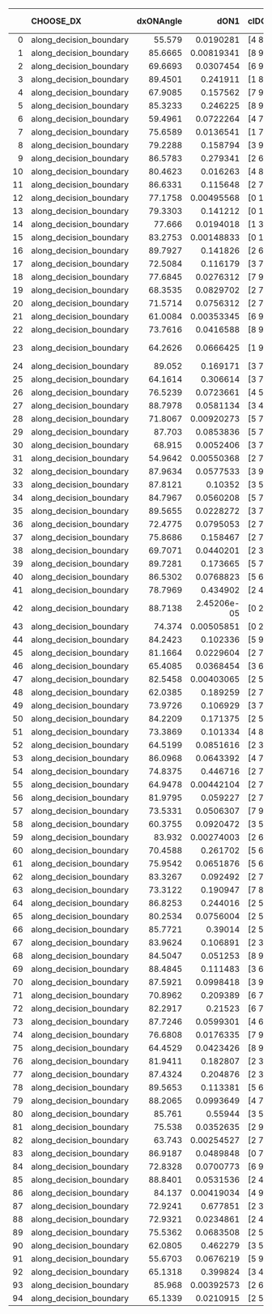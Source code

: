 |    | CHOOSE_DX               |   dxONAngle |        dON1 | cIDON1   |   dON_patch_1 |   nTON |         dON |   dxOFFAngle |       dOFF1 | cIDOFF1   |   dOFF_patch_1 |   nTOFF |        dOFF | SUCCESS   |   nExp |   dual_point_id |   subpoint_time_seconds |   total_execution_time |      logp |       dOFF/dON | Vote dOFF>dON   |
|---:|:------------------------|------------:|------------:|:---------|--------------:|-------:|------------:|-------------:|------------:|:----------|---------------:|--------:|------------:|:----------|-------:|----------------:|------------------------:|-----------------------:|----------:|---------------:|:----------------|
|  0 | along_decision_boundary |     55.579  | 0.0190281   | [4 8]    |   0.0190281   |      1 | 0.0190281   |      72.826  | 0.00489007  | [4 8]     |    0.00489007  |       1 | 0.00489007  | False     |      1 |               1 |                1.26     |                1.60244 |  0        |    0.256992    | False           |
|  1 | along_decision_boundary |     85.6665 | 0.00819341  | [8 9]    |   0.00819341  |      1 | 0.00819341  |      86.9779 | 0.119576    | [8 9]     |    0.119576    |       1 | 0.119576    | True      |      2 |               2 |                1.76861  |                3.38004 | -0.5      |   14.5941      | True            |
|  2 | along_decision_boundary |     69.6693 | 0.0307454   | [6 9]    |   0.0307454   |      1 | 0.0307454   |      71.3765 | 0.00598288  | [6 9]     |    0.00598288  |       1 | 0.00598288  | False     |      3 |               4 |                0.943426 |                4.37106 | -0        |    0.194594    | False           |
|  3 | along_decision_boundary |     89.4501 | 0.241911    | [1 8]    |   0.241911    |      1 | 0.241911    |      82.0867 | 0.752053    | [1 8]     |    0.752053    |       1 | 0.752053    | True      |      4 |               6 |                5.34009  |               13.3419  | -0.166667 |    3.10881     | True            |
|  4 | along_decision_boundary |     67.9085 | 0.157562    | [7 9]    |   0.157562    |      1 | 0.157562    |      77.2831 | 0.341751    | [7 9]     |    0.341751    |       1 | 0.341751    | True      |      5 |               7 |                6.10614  |               19.4541  | -0        |    2.16898     | True            |
|  5 | along_decision_boundary |     85.3233 | 0.246225    | [8 9]    |   0.246225    |      1 | 0.246225    |      77.1129 | 0.283704    | [8 9]     |    0.283704    |       1 | 0.283704    | True      |      6 |               8 |                5.28637  |               24.7454  | -0.1      |    1.15221     | True            |
|  6 | along_decision_boundary |     59.4961 | 0.0722264   | [4 7]    |   0.0722264   |      1 | 0.0722264   |      67.654  | 0.409549    | [4 7]     |    0.409549    |       1 | 0.409549    | True      |      7 |               9 |                6.29231  |               31.0457  | -0.333333 |    5.67035     | True            |
|  7 | along_decision_boundary |     75.6589 | 0.0136541   | [1 7]    |   0.0136541   |      1 | 0.0136541   |      54.26   | 0.711509    | [0 7]     |    0.711509    |       1 | 0.711509    | True      |      8 |              12 |                4.53188  |               40.2551  | -0.642857 |   52.1097      | True            |
|  8 | along_decision_boundary |     79.2288 | 0.158794    | [3 9]    |   0.158794    |      1 | 0.158794    |      81.3662 | 0.754733    | [3 9]     |    0.754733    |       1 | 0.754733    | True      |      9 |              13 |                5.09241  |               45.3524  | -1        |    4.75292     | True            |
|  9 | along_decision_boundary |     86.5783 | 0.279341    | [2 6]    |   0.279341    |      1 | 0.279341    |      71.4315 | 0.0191291   | [2 6]     |    0.0191291   |       1 | 0.0191291   | False     |     10 |              15 |                2.33145  |               49.7773  | -1.38889  |    0.0684792   | False           |
| 10 | along_decision_boundary |     80.4623 | 0.016263    | [4 8]    |   0.016263    |      1 | 0.016263    |      89.5123 | 0.00800171  | [4 8]     |    0.00800171  |       1 | 0.00800171  | False     |     11 |              17 |                1.02075  |               55.4999  | -0.8      |    0.49202     | False           |
| 11 | along_decision_boundary |     86.6331 | 0.115648    | [2 7]    |   0.115648    |      1 | 0.115648    |      79.0282 | 0.0299282   | [2 7]     |    0.0299282   |       1 | 0.0299282   | False     |     12 |              20 |                1.21801  |               56.8014  | -0.409091 |    0.258788    | False           |
| 12 | along_decision_boundary |     77.1758 | 0.00495568  | [0 1]    |   0.00495568  |      1 | 0.00495568  |      89.9453 | 0.0434407   | [0 1]     |    0.0434407   |       1 | 0.0434407   | True      |     13 |              22 |                1.40745  |               61.7699  | -0.166667 |    8.76583     | True            |
| 13 | along_decision_boundary |     79.3303 | 0.141212    | [0 1]    |   0.141212    |      1 | 0.141212    |      79.0253 | 0.258629    | [0 1]     |    0.258629    |       1 | 0.258629    | True      |     14 |              23 |                1.97021  |               63.7462  | -0.346154 |    1.83149     | True            |
| 14 | along_decision_boundary |     77.666  | 0.0194018   | [1 3]    |   0.0194018   |      1 | 0.0194018   |      74.5377 | 0.0217029   | [0 3]     |    0.0217029   |       1 | 0.0217029   | True      |     15 |              24 |                1.01627  |               64.7746  | -0.571429 |    1.1186      | True            |
| 15 | along_decision_boundary |     83.2753 | 0.00148833  | [0 1]    |   0.00148833  |      1 | 0.00148833  |      87.0432 | 0.303737    | [0 1]     |    0.303737    |       1 | 0.303737    | True      |     16 |              25 |                1.99492  |               66.7805  | -0.833333 |  204.079       | True            |
| 16 | along_decision_boundary |     89.7927 | 0.141826    | [2 6]    |   0.141826    |      1 | 0.141826    |      83.013  | 0.0703845   | [2 6]     |    0.0703845   |       1 | 0.0703845   | False     |     17 |              26 |                1.5323   |               68.3179  | -1.125    |    0.496274    | False           |
| 17 | along_decision_boundary |     72.5084 | 0.116179    | [3 7]    |   0.116179    |      1 | 0.116179    |      75.3203 | 0.0866412   | [3 7]     |    0.0866412   |       1 | 0.0866412   | False     |     18 |              27 |                2.60942  |               70.9353  | -0.735294 |    0.745756    | False           |
| 18 | along_decision_boundary |     77.6845 | 0.0276312   | [7 9]    |   0.0276312   |      1 | 0.0276312   |      79.2394 | 0.144796    | [7 9]     |    0.144796    |       1 | 0.144796    | True      |     19 |              29 |                2.37336  |               79.4406  | -0.444444 |    5.24033     | True            |
| 19 | along_decision_boundary |     68.3535 | 0.0829702   | [2 7]    |   0.0829702   |      1 | 0.0829702   |      66.4372 | 0.221429    | [2 7]     |    0.221429    |       1 | 0.221429    | True      |     20 |              30 |                2.06589  |               81.5106  | -0.657895 |    2.66877     | True            |
| 20 | along_decision_boundary |     71.5714 | 0.0756312   | [2 7]    |   0.0756312   |      1 | 0.0756312   |      74.454  | 0.27435     | [2 7]     |    0.27435     |       1 | 0.27435     | True      |     21 |              31 |                2.59611  |               84.1147  | -0.9      |    3.62747     | True            |
| 21 | along_decision_boundary |     61.0084 | 0.00353345  | [6 9]    |   0.00353345  |      1 | 0.00353345  |      72.1976 | 0.263643    | [6 9]     |    0.263643    |       1 | 0.263643    | True      |     22 |              33 |                1.26922  |               90.0709  | -1.16667  |   74.6135      | True            |
| 22 | along_decision_boundary |     73.7616 | 0.0416588   | [8 9]    |   0.0416588   |      1 | 0.0416588   |      76.7446 | 0.0465193   | [8 9]     |    0.0465193   |       1 | 0.0465193   | True      |     23 |              36 |                1.23186  |               91.4126  | -1.45455  |    1.11667     | True            |
| 23 | along_decision_boundary |     64.2626 | 0.0666425   | [1 9]    |   0.0666425   |      1 | 0.0666425   |      63.3342 | 7.96582e-06 | [0 9]     |    7.96582e-06 |       1 | 7.96582e-06 | False     |     24 |              41 |                1.09838  |              102.441   | -1.76087  |    0.000119531 | False           |
| 24 | along_decision_boundary |     89.052  | 0.169171    | [3 7]    |   0.169171    |      1 | 0.169171    |      85.918  | 0.174138    | [3 7]     |    0.174138    |       1 | 0.174138    | True      |     25 |              42 |                2.23549  |              104.683   | -1.33333  |    1.02936     | True            |
| 25 | along_decision_boundary |     64.1614 | 0.306614    | [3 7]    |   0.306614    |      1 | 0.306614    |      66.1712 | 0.228122    | [3 7]     |    0.228122    |       1 | 0.228122    | False     |     26 |              43 |                4.45081  |              109.14    | -1.62     |    0.744005    | False           |
| 26 | along_decision_boundary |     76.5239 | 0.0723661   | [4 5]    |   0.0723661   |      1 | 0.0723661   |      82.9601 | 0.0992213   | [4 5]     |    0.0992213   |       1 | 0.0992213   | True      |     27 |              44 |                2.11677  |              111.266   | -1.23077  |    1.3711      | True            |
| 27 | along_decision_boundary |     88.7978 | 0.0581134   | [3 4]    |   0.0581134   |      1 | 0.0581134   |      89.5667 | 0.076771    | [3 4]     |    0.076771    |       1 | 0.076771    | True      |     28 |              47 |                1.82404  |              113.172   | -1.5      |    1.32105     | True            |
| 28 | along_decision_boundary |     71.8067 | 0.00920273  | [5 7]    |   0.00920273  |      1 | 0.00920273  |      70.9452 | 0.186241    | [5 7]     |    0.186241    |       1 | 0.186241    | True      |     29 |              48 |                2.6057   |              115.783   | -1.78571  |   20.2376      | True            |
| 29 | along_decision_boundary |     87.703  | 0.0853836   | [5 7]    |   0.0853836   |      1 | 0.0853836   |      71.3518 | 0.0219384   | [5 7]     |    0.0219384   |       1 | 0.0219384   | False     |     30 |              52 |                1.49869  |              121.128   | -2.08621  |    0.256939    | False           |
| 30 | along_decision_boundary |     68.915  | 0.0052406   | [3 7]    |   0.0052406   |      1 | 0.0052406   |      71.2033 | 0.0999941   | [3 7]     |    0.0999941   |       1 | 0.0999941   | True      |     31 |              53 |                1.98892  |              123.127   | -1.66667  |   19.0807      | True            |
| 31 | along_decision_boundary |     54.9642 | 0.00550368  | [2 7]    |   0.00550368  |      1 | 0.00550368  |      65.0452 | 0.141601    | [2 7]     |    0.141601    |       1 | 0.141601    | True      |     32 |              54 |                2.29492  |              125.426   | -1.95161  |   25.7285      | True            |
| 32 | along_decision_boundary |     87.9634 | 0.0577533   | [3 9]    |   0.0577533   |      1 | 0.0577533   |      84.6464 | 0.221032    | [3 9]     |    0.221032    |       1 | 0.221032    | True      |     33 |              57 |                2.15491  |              127.688   | -2.25     |    3.82717     | True            |
| 33 | along_decision_boundary |     87.8121 | 0.10352     | [3 5]    |   0.10352     |      1 | 0.10352     |      76.5201 | 0.00735369  | [3 5]     |    0.00735369  |       1 | 0.00735369  | False     |     34 |              58 |                2.0486   |              129.745   | -2.56061  |    0.0710362   | False           |
| 34 | along_decision_boundary |     84.7967 | 0.0560208   | [5 7]    |   0.0560208   |      1 | 0.0560208   |      76.1402 | 0.0634017   | [5 7]     |    0.0634017   |       1 | 0.0634017   | True      |     35 |              60 |                2.1628   |              135.992   | -2.11765  |    1.13175     | True            |
| 35 | along_decision_boundary |     89.5655 | 0.0228272   | [3 7]    |   0.0228272   |      1 | 0.0228272   |      89.2461 | 0.0441269   | [3 7]     |    0.0441269   |       1 | 0.0441269   | True      |     36 |              61 |                2.30609  |              138.306   | -2.41429  |    1.93308     | True            |
| 36 | along_decision_boundary |     72.4775 | 0.0795053   | [2 7]    |   0.0795053   |      1 | 0.0795053   |      71.9785 | 0.0696564   | [2 7]     |    0.0696564   |       1 | 0.0696564   | False     |     37 |              63 |                2.56907  |              142.246   | -2.72222  |    0.876122    | False           |
| 37 | along_decision_boundary |     75.8686 | 0.158467    | [2 7]    |   0.158467    |      1 | 0.158467    |      74.128  | 0.0639696   | [2 7]     |    0.0639696   |       1 | 0.0639696   | False     |     38 |              64 |                1.92133  |              144.177   | -2.28378  |    0.403679    | False           |
| 38 | along_decision_boundary |     69.7071 | 0.0440201   | [2 3]    |   0.0440201   |      1 | 0.0440201   |      70.4283 | 0.701786    | [2 3]     |    0.701786    |       1 | 0.701786    | True      |     39 |              67 |                3.17233  |              147.444   | -1.89474  |   15.9424      | True            |
| 39 | along_decision_boundary |     89.7281 | 0.173665    | [5 7]    |   0.173665    |      1 | 0.173665    |      76.8803 | 0.00527435  | [5 7]     |    0.00527435  |       1 | 0.00527435  | False     |     40 |              69 |                2.09135  |              149.578   | -2.16667  |    0.0303708   | False           |
| 40 | along_decision_boundary |     86.5302 | 0.0768823   | [5 6]    |   0.0768823   |      1 | 0.0768823   |      77.6416 | 0.0185172   | [5 6]     |    0.0185172   |       1 | 0.0185172   | False     |     41 |              70 |                2.16947  |              151.756   | -1.8      |    0.240851    | False           |
| 41 | along_decision_boundary |     78.7969 | 0.434902    | [2 4]    |   0.434902    |      1 | 0.434902    |      82.2578 | 0.808808    | [2 4]     |    0.808808    |       1 | 0.808808    | True      |     42 |              71 |                4.72851  |              156.494   | -1.47561  |    1.85975     | True            |
| 42 | along_decision_boundary |     88.7138 | 2.45206e-05 | [0 2]    |   2.45206e-05 |      1 | 2.45206e-05 |      81.274  | 0.0532433   | [1 2]     |    0.0532433   |       1 | 0.0532433   | True      |     43 |              72 |                1.81866  |              158.321   | -1.71429  | 2171.37        | True            |
| 43 | along_decision_boundary |     74.374  | 0.00505851  | [0 2]    |   0.00505851  |      1 | 0.00505851  |      61.692  | 0.325063    | [1 2]     |    0.325063    |       1 | 0.325063    | True      |     44 |              73 |                2.74739  |              161.073   | -1.96512  |   64.2606      | True            |
| 44 | along_decision_boundary |     84.2423 | 0.102336    | [5 9]    |   0.102336    |      1 | 0.102336    |      69.3819 | 0.0987497   | [5 9]     |    0.0987497   |       1 | 0.0987497   | False     |     45 |              75 |                3.30394  |              164.411   | -2.22727  |    0.964955    | False           |
| 45 | along_decision_boundary |     81.1664 | 0.0229604   | [2 7]    |   0.0229604   |      1 | 0.0229604   |      88.5927 | 0.297074    | [2 7]     |    0.297074    |       1 | 0.297074    | True      |     46 |              76 |                2.24894  |              166.666   | -1.87778  |   12.9385      | True            |
| 46 | along_decision_boundary |     65.4085 | 0.0368454   | [3 6]    |   0.0368454   |      1 | 0.0368454   |      79.4862 | 0.113601    | [3 6]     |    0.113601    |       1 | 0.113601    | True      |     47 |              78 |                2.15689  |              168.879   | -2.13043  |    3.08318     | True            |
| 47 | along_decision_boundary |     82.5458 | 0.00403065  | [2 5]    |   0.00403065  |      1 | 0.00403065  |      76.7096 | 0.0249115   | [2 5]     |    0.0249115   |       1 | 0.0249115   | True      |     48 |              79 |                1.54676  |              170.432   | -2.39362  |    6.18052     | True            |
| 48 | along_decision_boundary |     62.0385 | 0.189259    | [2 7]    |   0.189259    |      1 | 0.189259    |      61.5634 | 0.0753309   | [2 7]     |    0.0753309   |       1 | 0.0753309   | False     |     49 |              80 |                1.975    |              172.415   | -2.66667  |    0.39803     | False           |
| 49 | along_decision_boundary |     73.9726 | 0.106929    | [3 7]    |   0.106929    |      1 | 0.106929    |      68.1824 | 0.105278    | [3 7]     |    0.105278    |       1 | 0.105278    | False     |     50 |              83 |                3.23139  |              180.176   | -2.29592  |    0.984559    | False           |
| 50 | along_decision_boundary |     84.2209 | 0.171375    | [2 5]    |   0.171375    |      1 | 0.171375    |      66.9862 | 0.469323    | [2 5]     |    0.469323    |       1 | 0.469323    | True      |     51 |              84 |                5.68475  |              185.866   | -1.96     |    2.73857     | True            |
| 51 | along_decision_boundary |     73.3869 | 0.101334    | [4 8]    |   0.101334    |      1 | 0.101334    |      78.1552 | 0.0444406   | [4 8]     |    0.0444406   |       1 | 0.0444406   | False     |     52 |              87 |                1.76451  |              194.24    | -2.20588  |    0.438555    | False           |
| 52 | along_decision_boundary |     64.5199 | 0.0851616   | [2 3]    |   0.0851616   |      1 | 0.0851616   |      81.7497 | 0.011547    | [2 3]     |    0.011547    |       1 | 0.011547    | False     |     53 |              92 |                1.81873  |              215.172   | -1.88462  |    0.135589    | False           |
| 53 | along_decision_boundary |     86.0968 | 0.0643392   | [4 7]    |   0.0643392   |      1 | 0.0643392   |      79.2146 | 0.0203206   | [4 7]     |    0.0203206   |       1 | 0.0203206   | False     |     54 |              93 |                1.19917  |              216.377   | -1.59434  |    0.315836    | False           |
| 54 | along_decision_boundary |     74.8375 | 0.446716    | [2 7]    |   0.446716    |      1 | 0.446716    |      68.3195 | 0.106927    | [2 7]     |    0.106927    |       1 | 0.106927    | False     |     55 |              94 |                3.03125  |              219.414   | -1.33333  |    0.239362    | False           |
| 55 | along_decision_boundary |     64.9478 | 0.00442104  | [2 7]    |   0.00442104  |      1 | 0.00442104  |      69.2735 | 0.0281374   | [2 7]     |    0.0281374   |       1 | 0.0281374   | True      |     56 |              96 |                1.19939  |              220.672   | -1.1      |    6.36443     | True            |
| 56 | along_decision_boundary |     81.9795 | 0.059227    | [2 7]    |   0.059227    |      1 | 0.059227    |      80.089  | 0.0557144   | [2 7]     |    0.0557144   |       1 | 0.0557144   | False     |     57 |              99 |                1.24889  |              222.045   | -1.28571  |    0.940693    | False           |
| 57 | along_decision_boundary |     73.5331 | 0.0506307   | [7 9]    |   0.0506307   |      1 | 0.0506307   |      87.2846 | 0.201751    | [7 9]     |    0.201751    |       1 | 0.201751    | True      |     58 |             102 |                3.26427  |              227.136   | -1.0614   |    3.98476     | True            |
| 58 | along_decision_boundary |     60.3755 | 0.0920472   | [3 5]    |   0.0920472   |      1 | 0.0920472   |      74.5914 | 0.443825    | [3 5]     |    0.443825    |       1 | 0.443825    | True      |     59 |             103 |                4.12776  |              231.269   | -1.24138  |    4.82171     | True            |
| 59 | along_decision_boundary |     83.932  | 0.00274003  | [2 6]    |   0.00274003  |      1 | 0.00274003  |      87.8501 | 0.182847    | [2 6]     |    0.182847    |       1 | 0.182847    | True      |     60 |             104 |                2.62815  |              233.902   | -1.4322   |   66.7317      | True            |
| 60 | along_decision_boundary |     70.4588 | 0.261702    | [5 6]    |   0.261702    |      1 | 0.261702    |      78.5417 | 0.49618     | [5 6]     |    0.49618     |       1 | 0.49618     | True      |     61 |             106 |                5.58076  |              243.335   | -1.63333  |    1.89598     | True            |
| 61 | along_decision_boundary |     75.9542 | 0.0651876   | [5 6]    |   0.0651876   |      1 | 0.0651876   |      75.0228 | 0.0439966   | [5 6]     |    0.0439966   |       1 | 0.0439966   | False     |     62 |             109 |                2.42654  |              254.733   | -1.84426  |    0.674923    | False           |
| 62 | along_decision_boundary |     83.3267 | 0.092492    | [2 7]    |   0.092492    |      1 | 0.092492    |      87.0704 | 0.264911    | [2 7]     |    0.264911    |       1 | 0.264911    | True      |     63 |             111 |                1.52131  |              256.296   | -1.58065  |    2.86416     | True            |
| 63 | along_decision_boundary |     73.3122 | 0.190947    | [7 8]    |   0.190947    |      1 | 0.190947    |      72.7826 | 0.0143329   | [7 8]     |    0.0143329   |       1 | 0.0143329   | False     |     64 |             112 |                3.20132  |              259.506   | -1.78571  |    0.0750623   | False           |
| 64 | along_decision_boundary |     86.8253 | 0.244016    | [2 5]    |   0.244016    |      1 | 0.244016    |      77.3603 | 0.296224    | [2 5]     |    0.296224    |       1 | 0.296224    | True      |     65 |             115 |                3.75029  |              267.986   | -1.53125  |    1.21395     | True            |
| 65 | along_decision_boundary |     80.2534 | 0.0756004   | [2 5]    |   0.0756004   |      1 | 0.0756004   |      73.0916 | 0.311662    | [2 5]     |    0.311662    |       1 | 0.311662    | True      |     66 |             116 |                3.43638  |              271.431   | -1.73077  |    4.1225      | True            |
| 66 | along_decision_boundary |     85.7721 | 0.39014     | [2 5]    |   0.39014     |      1 | 0.39014     |      75.0986 | 0.0419964   | [2 5]     |    0.0419964   |       1 | 0.0419964   | False     |     67 |             117 |                3.07501  |              274.513   | -1.93939  |    0.107644    | False           |
| 67 | along_decision_boundary |     83.9624 | 0.106891    | [2 3]    |   0.106891    |      1 | 0.106891    |      83.497  | 0.139118    | [2 3]     |    0.139118    |       1 | 0.139118    | True      |     68 |             120 |                2.27933  |              276.892   | -1.6791   |    1.3015      | True            |
| 68 | along_decision_boundary |     84.5047 | 0.051253    | [8 9]    |   0.051253    |      1 | 0.051253    |      78.7143 | 0.0556495   | [8 9]     |    0.0556495   |       1 | 0.0556495   | True      |     69 |             121 |                2.16543  |              279.066   | -1.88235  |    1.08578     | True            |
| 69 | along_decision_boundary |     88.4845 | 0.111483    | [3 6]    |   0.111483    |      1 | 0.111483    |      83.421  | 0.155292    | [3 6]     |    0.155292    |       1 | 0.155292    | True      |     70 |             122 |                2.03958  |              281.115   | -2.0942   |    1.39297     | True            |
| 70 | along_decision_boundary |     87.5921 | 0.0998418   | [3 9]    |   0.0998418   |      1 | 0.0998418   |      85.1118 | 0.0488832   | [3 9]     |    0.0488832   |       1 | 0.0488832   | False     |     71 |             123 |                1.96819  |              283.088   | -2.31429  |    0.489607    | False           |
| 71 | along_decision_boundary |     70.8962 | 0.209389    | [6 7]    |   0.209389    |      1 | 0.209389    |      67.8092 | 0.200806    | [6 7]     |    0.200806    |       1 | 0.200806    | False     |     72 |             125 |                4.07457  |              287.2     | -2.03521  |    0.959008    | False           |
| 72 | along_decision_boundary |     82.2917 | 0.21523     | [6 7]    |   0.21523     |      1 | 0.21523     |      83.0981 | 0.217294    | [6 7]     |    0.217294    |       1 | 0.217294    | True      |     73 |             126 |                2.77757  |              289.986   | -1.77778  |    1.00959     | True            |
| 73 | along_decision_boundary |     87.7246 | 0.0599301   | [4 6]    |   0.0599301   |      1 | 0.0599301   |      78.1365 | 0.0783595   | [4 6]     |    0.0783595   |       1 | 0.0783595   | True      |     74 |             127 |                2.37712  |              292.369   | -1.97945  |    1.30751     | True            |
| 74 | along_decision_boundary |     76.6808 | 0.0176335   | [7 9]    |   0.0176335   |      1 | 0.0176335   |      77.8053 | 0.0190492   | [7 9]     |    0.0190492   |       1 | 0.0190492   | True      |     75 |             128 |                1.35209  |              293.727   | -2.18919  |    1.08028     | True            |
| 75 | along_decision_boundary |     64.4529 | 0.0423426   | [8 9]    |   0.0423426   |      1 | 0.0423426   |      55.2258 | 0.241624    | [8 9]     |    0.241624    |       1 | 0.241624    | True      |     76 |             129 |                3.32326  |              297.054   | -2.40667  |    5.7064      | True            |
| 76 | along_decision_boundary |     81.9411 | 0.182807    | [2 3]    |   0.182807    |      1 | 0.182807    |      78.4589 | 0.503978    | [2 3]     |    0.503978    |       1 | 0.503978    | True      |     77 |             133 |                4.98915  |              302.203   | -2.63158  |    2.75689     | True            |
| 77 | along_decision_boundary |     87.4324 | 0.204876    | [2 3]    |   0.204876    |      1 | 0.204876    |      87.0048 | 0.497745    | [2 3]     |    0.497745    |       1 | 0.497745    | True      |     78 |             134 |                4.31535  |              306.526   | -2.86364  |    2.42949     | True            |
| 78 | along_decision_boundary |     89.5653 | 0.113381    | [5 6]    |   0.113381    |      1 | 0.113381    |      86.2414 | 0.0816205   | [5 6]     |    0.0816205   |       1 | 0.0816205   | False     |     79 |             140 |                1.89789  |              311.396   | -3.10256  |    0.719877    | False           |
| 79 | along_decision_boundary |     88.2065 | 0.0993649   | [4 7]    |   0.0993649   |      1 | 0.0993649   |      88.2654 | 0.109545    | [4 7]     |    0.109545    |       1 | 0.109545    | True      |     80 |             144 |                2.91486  |              314.44    | -2.79114  |    1.10245     | True            |
| 80 | along_decision_boundary |     85.761  | 0.55944     | [3 5]    |   0.55944     |      1 | 0.55944     |      69.1528 | 0.549131    | [3 5]     |    0.549131    |       1 | 0.549131    | False     |     81 |             146 |                4.82389  |              319.33    | -3.025    |    0.981573    | False           |
| 81 | along_decision_boundary |     75.538  | 0.0352635   | [2 9]    |   0.0352635   |      1 | 0.0352635   |      79.7225 | 0.232221    | [2 9]     |    0.232221    |       1 | 0.232221    | True      |     82 |             153 |                3.46012  |              340.908   | -2.72222  |    6.58531     | True            |
| 82 | along_decision_boundary |     63.743  | 0.00254527  | [2 7]    |   0.00254527  |      1 | 0.00254527  |      70.3937 | 0.625464    | [2 7]     |    0.625464    |       1 | 0.625464    | True      |     83 |             155 |                5.62026  |              348.288   | -2.95122  |  245.735       | True            |
| 83 | along_decision_boundary |     86.9187 | 0.0489848   | [0 7]    |   0.0489848   |      1 | 0.0489848   |      84.1158 | 0.235834    | [1 7]     |    0.235834    |       1 | 0.235834    | True      |     84 |             156 |                3.19771  |              351.492   | -3.18675  |    4.81443     | True            |
| 84 | along_decision_boundary |     72.8328 | 0.0700773   | [6 9]    |   0.0700773   |      1 | 0.0700773   |      82.332  | 0.513242    | [6 9]     |    0.513242    |       1 | 0.513242    | True      |     85 |             157 |                3.13686  |              354.637   | -3.42857  |    7.32395     | True            |
| 85 | along_decision_boundary |     88.8401 | 0.0531536   | [2 4]    |   0.0531536   |      1 | 0.0531536   |      85.302  | 0.0459344   | [2 4]     |    0.0459344   |       1 | 0.0459344   | False     |     86 |             160 |                1.74057  |              366.448   | -3.67647  |    0.864183    | False           |
| 86 | along_decision_boundary |     84.137  | 0.00419034  | [4 9]    |   0.00419034  |      1 | 0.00419034  |      81.1478 | 0.00233855  | [4 9]     |    0.00233855  |       1 | 0.00233855  | False     |     87 |             161 |                1.56237  |              368.016   | -3.34884  |    0.558082    | False           |
| 87 | along_decision_boundary |     72.9241 | 0.677851    | [2 3]    |   0.677851    |      1 | 0.677851    |      64.0425 | 0.168646    | [2 3]     |    0.168646    |       1 | 0.168646    | False     |     88 |             162 |                5.21731  |              373.243   | -3.04023  |    0.248795    | False           |
| 88 | along_decision_boundary |     72.9321 | 0.0234861   | [2 4]    |   0.0234861   |      1 | 0.0234861   |      69.7686 | 0.0460781   | [2 4]     |    0.0460781   |       1 | 0.0460781   | True      |     89 |             163 |                1.84171  |              375.093   | -2.75     |    1.96193     | True            |
| 89 | along_decision_boundary |     75.5362 | 0.0683508   | [2 5]    |   0.0683508   |      1 | 0.0683508   |      64.0846 | 0.0849085   | [2 5]     |    0.0849085   |       1 | 0.0849085   | True      |     90 |             164 |                2.79097  |              377.891   | -2.97191  |    1.24225     | True            |
| 90 | along_decision_boundary |     62.0805 | 0.462279    | [3 5]    |   0.462279    |      1 | 0.462279    |      66.3277 | 0.0250487   | [3 5]     |    0.0250487   |       1 | 0.0250487   | False     |     91 |             166 |                1.90171  |              379.844   | -3.2      |    0.0541852   | False           |
| 91 | along_decision_boundary |     55.6703 | 0.0676219   | [5 9]    |   0.0676219   |      1 | 0.0676219   |      54.3718 | 0.153992    | [5 9]     |    0.153992    |       1 | 0.153992    | True      |     92 |             171 |                3.68567  |              387.787   | -2.90659  |    2.27725     | True            |
| 92 | along_decision_boundary |     65.1318 | 0.399824    | [3 4]    |   0.399824    |      1 | 0.399824    |      60.3269 | 0.870897    | [3 4]     |    0.870897    |       1 | 0.870897    | True      |     93 |             173 |                3.92677  |              395.307   | -3.13043  |    2.1782      | True            |
| 93 | along_decision_boundary |     85.968  | 0.00392573  | [2 6]    |   0.00392573  |      1 | 0.00392573  |      83.5632 | 0.00525022  | [2 6]     |    0.00525022  |       1 | 0.00525022  | True      |     94 |             174 |                0.966246 |              396.278   | -3.36022  |    1.33739     | True            |
| 94 | along_decision_boundary |     65.1339 | 0.0210915   | [2 5]    |   0.0210915   |      1 | 0.0210915   |      86.671  | 0.0217075   | [2 5]     |    0.0217075   |       1 | 0.0217075   | True      |     95 |             176 |                1.5832   |              397.905   | -3.59574  |    1.02921     | True            |